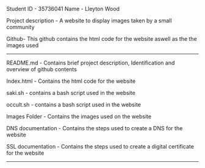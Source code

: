 Student ID - 35736041
Name - Lleyton Wood

Project description - A website to display images taken by a small community

Github- This github contains the html code for the website aswell as the the images used


--------------------
README.md - Contains brief project description, Identification and overview of github contents

Index.html - Contains the html code for the website

saki.sh - contains a bash script used in the website

occult.sh - contains a bash script used in the website

Images Folder - Contains the images used on the website

DNS documentation - Contains the steps used to create a DNS for the website

SSL documentation - Contains the steps used to create a digital certificate for the website

-------------------
